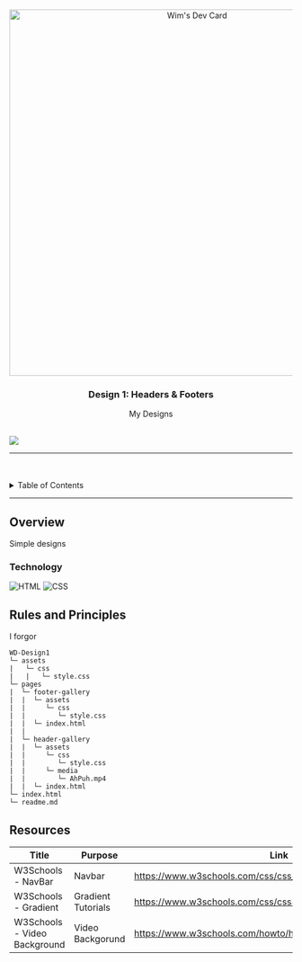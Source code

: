 <a name="readme-top"/>

<br/>
<br />

<div align="center">
<a href="https://app.daily.dev/gibblenibble"><img src="https://api.daily.dev/devcards/v2/mKMYGKMhZ0JA9QE1zj7I0.png?type=wide&r=y8t" width="652" alt="Wim's Dev Card"/></a>

<!-- TODO: Change Title to the name of the title of your Project -->
  <h3 align="center">Design 1: Headers & Footers</h3>
</div>
<!-- TODO: Make a short description -->
<div align="center">
  My Designs
</div>

<br />

<!-- TODO: Change the zyx-0314 into your github username  -->
<!-- TODO: Change the WD-Template-Project into the same name of your folder -->
![](https://visit-counter.vercel.app/counter.png?page=Gibble-Nibble/WD-Template-Project)

---

<br />
<br />

<!-- TODO: If you want to add more layers for your readme -->
<details>
  <summary>Table of Contents</summary>
  <ol>
    <li>
      <a href="#overview">Overview</a>
      <ol>
        <li>
          <a href="#technology">Technology</a>
        </li>
      </ol>
    </li>
    <li>
      <a href="#rules-and-principles">Rules and Principles</a>
    </li>
    <li>
      <a href="#resources">Resources</a>
    </li>
  </ol>
</details>

---

## Overview

<!-- TODO: To be changed -->
Simple designs



### Technology
<!-- TODO: List of Technology Used -->
![HTML](https://img.shields.io/badge/HTML-E34F26?style=for-the-badge&logo=html5&logoColor=white)
![CSS](https://img.shields.io/badge/CSS-1572B6?style=for-the-badge&logo=css3&logoColor=white)

## Rules and Principles
I forgor
```
WD-Design1
└─ assets
|   └─ css
|   |   └─ style.css
└─ pages
|  └─ footer-gallery
|  |  └─ assets
|  |     └─ css
|  |        └─ style.css
|  |  └─ index.html
|  |
|  └─ header-gallery
|  |  └─ assets
|  |     └─ css
|  |        └─ style.css
|  |     └─ media
|  |        └─ AhPuh.mp4
|  |  └─ index.html
└─ index.html
└─ readme.md
```

## Resources

<!-- TODO: Add References -->
| Title | Purpose | Link |
|-|-|-|
| W3Schools - NavBar | Navbar | https://www.w3schools.com/css/css_navbar.asp |
| W3Schools - Gradient | Gradient Tutorials | https://www.w3schools.com/css/css3_gradients.asp |
| W3Schools - Video Background | Video Backgorund | https://www.w3schools.com/howto/howto_css_fullscreen_video.asp |
